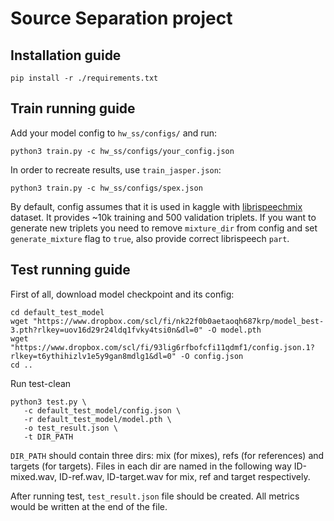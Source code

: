 # Source Separation project

## Installation guide

```shell
pip install -r ./requirements.txt
```
## Train running guide
Add your model config to `hw_ss/configs/` and run:

```shell
python3 train.py -c hw_ss/configs/your_config.json
```
In order to recreate results, use `train_jasper.json`:
```shell
python3 train.py -c hw_ss/configs/spex.json
```
By default, config assumes that it is used in kaggle with [librispeechmix](https://www.kaggle.com/datasets/katedmitrieva/librispeechmix) dataset. 
It provides ~10k training and 500 validation triplets. If you want to generate new triplets you need to remove 
`mixture_dir` from config and set `generate_mixture` flag to `true`, also provide correct librispeech `part`.
## Test running guide
First of all, download model checkpoint and its config:
```shell
cd default_test_model
wget "https://www.dropbox.com/scl/fi/nk22f0b0aetaoqh687krp/model_best-3.pth?rlkey=uov16d29r24ldq1fvky4tsi0n&dl=0" -O model.pth
wget "https://www.dropbox.com/scl/fi/93lig6rfbofcfi11qdmf1/config.json.1?rlkey=t6ythihizlv1e5y9gan8mdlg1&dl=0" -O config.json
cd ..
```
Run test-clean
```shell
python3 test.py \
   -c default_test_model/config.json \
   -r default_test_model/model.pth \
   -o test_result.json \
   -t DIR_PATH
```
`DIR_PATH` should contain three dirs: mix (for mixes), refs (for references) and targets (for targets). 
Files in each dir are named in the following way ID-mixed.wav, ID-ref.wav, ID-target.wav for mix, ref and target respectively.

After running test, `test_result.json` file should be created. All metrics would be written at the end of the file.

